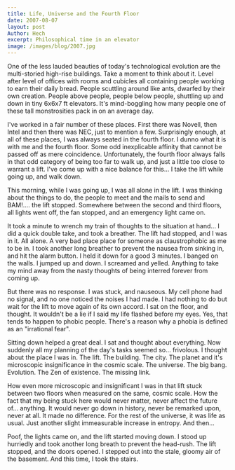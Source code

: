 ```yaml
---
title: Life, Universe and the Fourth Floor
date: 2007-08-07
layout: post
Author: Hech
excerpt: Philosophical time in an elevator
image: /images/blog/2007.jpg
---
```


One of the less lauded beauties of today's technological evolution are the multi-storied high-rise buildings. Take a moment to think about it. Level after level of offices with rooms and cubicles all containing people working to earn their daily bread. People scuttling around like ants, dwarfed by their own creation. People above people, people below people, shuttling up and down in tiny 6x6x7 ft elevators. It's mind-boggling how many people one of these tall monstrosities pack in on an average day.


I've worked in a fair number of these places. First there was Novell, then Intel and then there was NEC, just to mention a few. Surprisingly enough, at all of these places, I was always seated in the fourth floor. I dunno what it is with me and the fourth floor. Some odd inexplicable affinity that cannot be passed off as mere coincidence. Unfortunately, the fourth floor always falls in that odd category of being too far to walk up, and just a little too close to warrant a lift. I've come up with a nice balance for this... I take the lift while going up, and walk down.

<!--break-->
This morning, while I was going up, I was all alone in the lift. I was thinking about the things to do, the people to meet and the mails to send and BAM!.... the lift stopped. Somewhere between the second and third floors, all lights went off, the fan stopped, and an emergency light came on.


It took a minute to wrench my train of thoughts to the situation at hand... I did a quick double take, and took a breather. The lift had stopped, and I was in it. All alone. A very bad place place for someone as claustrophobic as me to be in. I took another long breather to prevent the nausea from sinking in, and hit the alarm button. I held it down for a good 3 minutes. I banged on the walls. I jumped up and down. I screamed and yelled. Anything to take my mind away from the nasty thoughts of being interred forever from coming up.


But there was no response. I was stuck, and nauseous. My cell phone had no signal, and no one noticed the noises I had made. I had nothing to do but wait for the lift to move again of its own accord. I sat on the floor, and thought. It wouldn't be a lie if I said my life flashed before my eyes. Yes, that tends to happen to phobic people. There's a reason why a phobia is defined as an &quot;irrational fear&quot;.


Sitting down helped a great deal. I sat and thought about everything. Now suddenly all my planning of the day's tasks seemed so... frivolous. I thought about the place I was in. The lift. The building. The city. The planet and it's microscopic insignificance in the cosmic scale. The universe. The big bang. Evolution. The Zen of existence. The missing link.


How even more microscopic and insignificant I was in that lift stuck between two floors when measured on the same, cosmic scale.  How the fact that my being stuck here would never matter, never affect the future of... anything. It would never go down in history, never be remarked upon, never at all. It made no difference. For the rest of the universe, it was life as usual. Just another slight immeasurable increase in entropy. And then...


Poof, the lights came on, and the lift started moving down. I stood up hurriedly and took another long breath to prevent the head-rush. The lift stopped, and the doors opened. I stepped out into the stale, gloomy air of the basement. And this time, I took the stairs.



